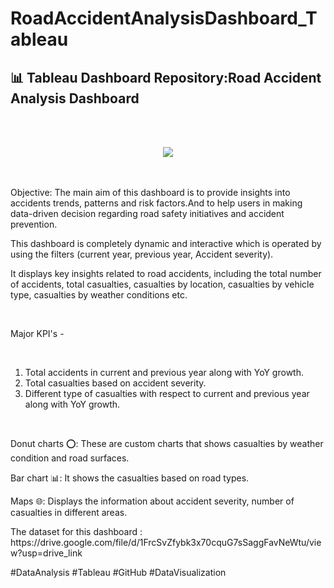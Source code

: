 # RoadAccidentAnalysisDashboard_Tableau

<h2>
📊 Tableau Dashboard Repository:Road Accident Analysis Dashboard 
</h2><br>
<br>
<p align="center"> <img src="https://github.com/ankit-yadav-14/RoadAccidentAnalysisDashboard_Tableau/assets/166833442/82e02a00-d9d4-46ff-b964-65bbe788f980"  /> </p>

<br>
<br>
Objective: The main aim of this dashboard is to provide insights into accidents trends, patterns and risk factors.And to help users in making data-driven decision regarding road safety initiatives and accident prevention.
<br>

 This dashboard is completely dynamic and interactive which is operated by using the filters (current year, previous year, Accident severity).
<br>
<p> It displays key insights related to road accidents, including the total number of accidents, total casualties, casualties by location, casualties by vehicle type, casualties by weather conditions etc.</p>
<br>
<p>Major KPI's -</p>
<br>
<ol type="1">
  <li>Total accidents in current and previous year along with YoY growth.</li>
  <li>Total casualties based on accident severity.</li>
  <li>Different type of casualties with respect to current and previous year along with YoY growth.</li>
</ol>
<br>
<p>Donut charts ⭕: These are custom charts that shows casualties by weather condition and road surfaces.</p>
<p>Bar chart 📊: It shows the casualties based on road types.</p>
<p>Maps 🌐: Displays the information about accident severity, number of casualties in different areas.</p>
<p>The dataset for this dashboard : https://drive.google.com/file/d/1FrcSvZfybk3x70cquG7sSaggFavNeWtu/view?usp=drive_link</p>
#DataAnalysis #Tableau #GitHub #DataVisualization


